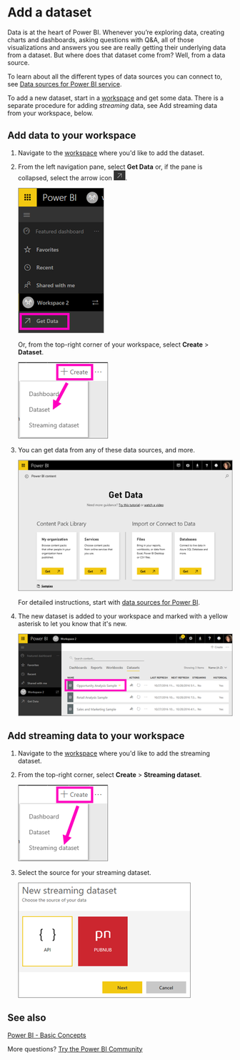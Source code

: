 ﻿<properties
   pageTitle="Add a new dataset in Power BI"
   description="documentation for adding a new dataset in Power BI"
   services="powerbi"
   documentationCenter=""
   authors="mihart"
   manager="mblythe"
   backup=""
   editor=""
   tags=""
   qualityFocus="no"
   qualityDate=""/>

<tags
   ms.service="powerbi"
   ms.devlang="NA"
   ms.topic="article"
   ms.tgt_pltfrm="NA"
   ms.workload="powerbi"
   ms.date="11/10/2016"
   ms.author="mihart"/>
# Add a dataset
Data is at the heart of Power BI. Whenever you’re exploring data, creating charts and dashboards, asking questions with Q&A, all of those visualizations and answers you see are really getting their underlying data from a dataset. But where does that dataset come from? Well, from a data source.

To learn about all the different types of data sources you can connect to, see [Data sources for Power BI service](powerbi-service-get-data.md).  

To add a new dataset, start in a [workspace](powerbi-service-workspaces.md) and get some data. There is a separate procedure for adding *streaming* data, see Add streaming data from your workspace, below.

##  Add data to your workspace

1.  Navigate to the [workspace](powerbi-service-workspaces.md) where you'd like to add the dataset.

2. From the left navigation pane, select **Get Data** or, if the pane is collapsed, select the arrow icon ![](media/powerbi-service-dataset-add/power-bi-arrow-icon2.png).

    ![](media/powerbi-service-dataset-add/power-bi-get-datab.png)    

    Or, from the top-right corner of your workspace, select **Create** > **Dataset**.

    ![](media/powerbi-service-dataset-add/power-bidataset.png)
3.  You can get data from any of these data sources, and more.

    ![](media/powerbi-service-dataset-add/power-bi-get-data2.png)

    For detailed instructions, start with [data sources for Power BI](powerbi-service-get-data.md).

4.  The new dataset is added to your workspace and marked with a yellow asterisk to let you know that it's new.

    ![](media/powerbi-service-dataset-add/power-bi-new-dataset.png)

##  Add streaming data to your workspace

1.  Navigate to the [workspace](powerbi-service-workspaces.md) where you'd like to add the streaming dataset.

2. From the top-right corner, select **Create** > **Streaming dataset**.

    ![](media/powerbi-service-dataset-add/power-bi-streaming-dataset.png)

3.  Select the source for your streaming dataset.

    ![](media/powerbi-service-dataset-add/power-bi-streaming2.png)


## See also
[Power BI - Basic Concepts](powerbi-service-basic-concepts.md)

More questions? [Try the Power BI Community](http://community.powerbi.com/)
